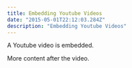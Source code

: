 ```yaml
---
title: Embedding Youtube Videos
date: "2015-05-01T22:12:03.284Z"
description: "Embedding Youtube Videos"
---
```


A Youtube video is embedded.

<video-player url='https://www.youtube.com/watch?v=AcL0MeVZIxM'>
</video-player>

More content after the video.